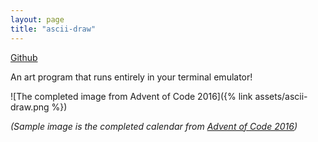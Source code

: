 ```yaml
---
layout: page
title: "ascii-draw"
---
```


<a rel="me" href="https://github.com/Fekinox/ascii-draw">
    Github
</a>

An art program that runs entirely in your terminal emulator!

![The completed image from Advent of Code 2016]({% link assets/ascii-draw.png %})

*(Sample image is the completed calendar from [Advent of Code 2016](https://adventofcode.com/2016))*
